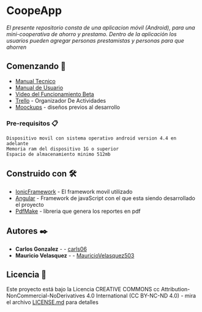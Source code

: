 # CoopeApp

_El presente repositorio consta de una aplicacion móvil (Android), para una mini-cooperativa de ahorro y prestamo. Dentro de la aplicación los usuarios pueden agregar personas prestamistas y personas para que ahorren_

## Comenzando 🚀
* [Manual Tecnico](https://drive.google.com/file/d/1O2niNjy5StxrHCeHy_liz5IC4LgWWEl5/view)
* [Manual de Usuario](https://drive.google.com/file/d/1pnUAPRK1QXAICkxUpH1o51xx-5505iAi/view)
* [Video del Funcionamiento Beta](https://drive.google.com/file/d/1Na8gl5xcARmBH5e1snHpkyos0HqmqwQE/view?usp=sharing)
* [Trello](https://trello.com/b/LiMDxIMQ/coopeapp) - Organizador De Actividades
* [Moockups](https://framer.com/projects/Proyecto-Android--eCJrYJnL4Cps0nllU73h-2u9dP) - diseños previos al desarrollo


### Pre-requisitos 📋
```
Dispositivo movil con sistema operativo android version 4.4 en adelante
Memoria ram del dispositivo 1G o superior
Espacio de almacenamiento minimo 512mb
```
## Construido con 🛠️

* [IonicFramework](https://ionicframework.com/) - El framework movil utilizado
* [Angular](https://angular.io/) - Framework de javaScript con el que esta siendo desarrollado el proyecto
* [PdfMake](http://pdfmake.org/#/) - libreria que genera los reportes en pdf


## Autores ✒️


* **Carlos Gonzalez** -  - [carls06](https://github.com/carls06)
* **Mauricio Velasquez** -  - [MauricioVelasquez503](https://github.com/MauricioVelasquez503)

## Licencia 📄

Este proyecto está bajo la Licencia CREATIVE COMMONS cc Attribution-NonCommercial-NoDerivatives 4.0 International (CC BY-NC-ND 4.0) - mira el archivo [LICENSE.md](https://creativecommons.org/licenses/by-nc-nd/4.0/) para detalles
